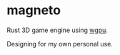 # magneto
Rust 3D game engine using [wgpu](https://github.com/gfx-rs/wgpu).

Designing for my own personal use.